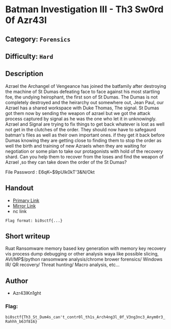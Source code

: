# Batman Investigation III - Th3 Sw0rd 0f Azr43l
## Category: `Forensics`
## Difficulty: `Hard`

## Description

Azrael the Archangel of Vengeance has joined the batfamily after destroying the machine of St Dumas defeating face to face against his most startling foe, the undying heirophant, the first son of St Dumas. The Dumas is not completely destroyed and the heirarchy out somewhere out, Jean Paul, our Azrael has a shared workspace with Duke Thomas, The signal. St Dumas got them now by sending the weapon of azrael but we got the attack process captured by signal as he was the one who let it in unknowingly. Azrael and Signal are trying to fix things to get back whatever is lost as well not get in the clutches of the order. They should now have to safegaurd batman's files as well as their own important ones. if they get it back before Dumas knowing they are getting close to finding them to stop the order as well the birth and training of new Azraels when they are waiting for negotiation or some plan to take our protagonists with hold of the recovery shard. Can you help them to recover from the loses and find the weapon of Azrael ,so they can take down the order of the St Dumas?

File Password : E6qK~$9pUIk0kT'3&N/Okt

## Handout
+ [Primary Link](https://amritauniv-my.sharepoint.com/:u:/g/personal/inctfj_am_amrita_edu/ER1nPhaT_UZCsg1DxHupEVcBbng6-vCeUZ9ptj06aDbUJg?e=HB2RZY)
+ [Mirror Link](https://www.dropbox.com/scl/fi/owrkj3du3zy8btbizm2tv/Chall_Images.zip?rlkey=dm7lbpeabc6jtdat58mt07ze9&dl=0)
+ nc link


`Flag format: bi0sctf{...}`

## Short writeup

Ruat Ransomware memory based key generation with memory key recovery vis process dump debugging or other analysis waya like possible slicing, AVI/MP$/python ransomware analysis/chrome brower forensics/ Windows IR/ QR recovery/ Threat hunting/ Macro analysis, etc... 

## Author
- Azr43lKn1ght

### Flag: 
`bi0sctf{Th3_St_Dum4s_can't_contr0l_th1s_Arch4ng3l_0f_V3ng3nc3_Anym0r3_Rahhh_b63f816}`
